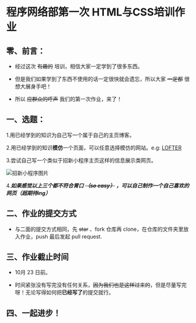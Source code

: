 # 程序网络部第一次 HTML与CSS培训作业

## 零、前言：

  - 经过这次 ~~有趣的~~ 培训，相信大家一定学到了很多东西。
  
  - 但是我们如果学到了东西不使用的话一定很快就会遗忘，所以大家 ~~一定都~~ 很想大展身手吧！  
  
  - 所以 ~~应群众的呼声~~ 我们的第一次作业，来了！

## 一、选题：

  1.用已经学到的知识为自己写一个属于自己的主页博客。

  2.用已经学到的知识**模仿**一个页面，可以任意选择模仿的网站。e.g: [LOFTER](https://www.lofter.com/front/login)

  3.尝试自己写一个类似于招新小程序主页这样的信息展示类网页。

![招新小程序图片](https://i0.hdslb.com/bfs/album/b11f5632639e01a1259ad21ef83352662e8fdf6e.png)

  4.***如果感觉以上三个都不符合胃口 ~~（so easy）~~ ，可以自己制作一个自己喜欢的网页（超期待ing）***

## 二、作业的提交方式

- 与二面的提交方式相同，先 ~~star~~ 、fork 仓库再 clone，在仓库的文件夹里放入作业，push 最后发起 pull request.

## 三、作业截止时间

- 10月 23 日前。

- 时间紧张没有写完没有任何关系，~~因为我们也是这样过来的~~，但是尽量写完呀！无论写得如何把**已经写了**的提交就行。

## 四、一起进步！
